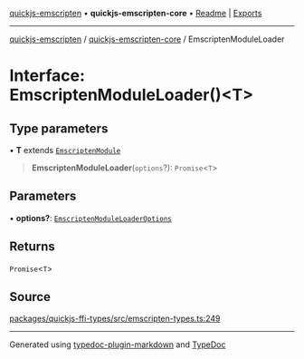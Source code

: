 [quickjs-emscripten](../../packages.md) • **quickjs-emscripten-core** • [Readme](../README.md) \| [Exports](../exports.md)

***

[quickjs-emscripten](../../packages.md) / [quickjs-emscripten-core](../exports.md) / EmscriptenModuleLoader

# Interface: EmscriptenModuleLoader()\<T\>

## Type parameters

• **T** extends [`EmscriptenModule`](EmscriptenModule.md)

> **EmscriptenModuleLoader**(`options`?): `Promise`\<`T`\>

## Parameters

• **options?**: [`EmscriptenModuleLoaderOptions`](EmscriptenModuleLoaderOptions.md)

## Returns

`Promise`\<`T`\>

## Source

[packages/quickjs-ffi-types/src/emscripten-types.ts:249](https://github.com/justjake/quickjs-emscripten/blob/main/packages/quickjs-ffi-types/src/emscripten-types.ts#L249)

***

Generated using [typedoc-plugin-markdown](https://www.npmjs.com/package/typedoc-plugin-markdown) and [TypeDoc](https://typedoc.org/)
